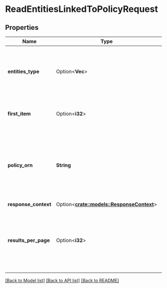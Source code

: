 # ReadEntitiesLinkedToPolicyRequest

## Properties

Name | Type | Description | Notes
------------ | ------------- | ------------- | -------------
**entities_type** | Option<**Vec<String>**> | The type of entity linked to the policy you want to get information about. | [optional]
**first_item** | Option<**i32**> | The item starting the list of entities requested. | [optional]
**policy_orn** | **String** | The OUTSCALE Resource Name (ORN) of the policy. For more information, see [Resource Identifiers](https://docs.outscale.com/en/userguide/Resource-Identifiers.html). | 
**response_context** | Option<[**crate::models::ResponseContext**](ResponseContext.md)> |  | [optional]
**results_per_page** | Option<**i32**> | The maximum number of items that can be returned in a single response (by default, 100). | [optional]

[[Back to Model list]](../README.md#documentation-for-models) [[Back to API list]](../README.md#documentation-for-api-endpoints) [[Back to README]](../README.md)



